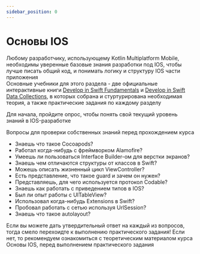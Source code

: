 ```yaml
---
sidebar_position: 0
---
```


# Основы IOS

Любому разработчику, использующему Kotlin Multiplatform Mobile, необходимы уверенные базовые знания разработки под IOS, чтобы лучше писать общий код, и понимать логику и структуру IOS части приложения  
Основные учебники для этого раздела - две официальные интерактивные книги [Develop in Swift Fundamentals](https://books.apple.com/ru/book/develop-in-swift-fundamentals/id1556365994?l=en) и [Develop in Swift Data Collections](https://books.apple.com/ru/book/develop-in-swift-fundamentals/id1556365994?l=en), в которых собрана и стуртурирована необходимая теория, а также практические задания по каждому разделу 

Для начала, пройдите опрос, чтобы понять свой текущий уровень знаний в IOS-разработке 

Вопросы для проверки собственных знаний перед прохождением курса
 - Знаешь что такое Cocoapods?
 - Работал когда-нибудь с фреймворком Alamofire?   
 - Умеешь ли пользоваться Interface Builder-ом для верстки экранов?
 - Знаешь чем отличаются структуры от классов в Swift?
 - Можешь описать жизненный цикл ViewController?
 - Есть представление, что такое guard и зачем он нужен?  
 - Представляешь, для чего используется протокол Codable?   
 - Знаешь как работать с приведением типов в IOS?
 - Был ли опыт работы с UITableView?
 - Использовал когда-нибудь Extensions в Swift?
 - Пробовал работать с сетью используя UrlSession?
 - Знаешь что такое autolayout?

Если вы можете дать утвердительный ответ на каждый из вопросов, тогда смело перехоидте к выполнению практического задания! Если нет, то рекомендуем ознакомиться с теоретическим материалом курса Основы IOS, перед выполнением практического задания
